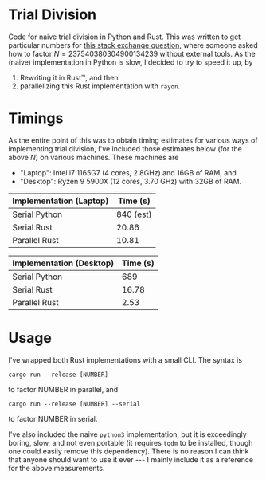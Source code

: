 # Trial Division
Code for naive trial division in Python and Rust.
This was written to get particular numbers for [this stack exchange question](https://crypto.stackexchange.com/a/113521/45690), where someone asked how to factor $N = 237540380304900134239$ without external tools.
As the (naive) implementation in Python is slow, I decided to try to speed it up, by

1. Rewriting it in Rust™, and then
2. parallelizing this Rust implementation with `rayon`.

# Timings

As the entire point of this was to obtain timing estimates for various ways of implementing trial division, I've included those estimates below (for the above $N$) on various machines.
These machines are

* "Laptop": Intel i7 1165G7 (4  cores, 2.8GHz) and 16GB of RAM, and
* "Desktop": Ryzen 9 5900X  (12 cores, 3.70 GHz) with 32GB of RAM.

| Implementation (Laptop) | Time (s) |
| --- | --- |
| Serial Python | 840 (est) |
| Serial Rust | 20.86 |
| Parallel Rust | 10.81 |

| Implementation (Desktop) | Time (s) |
| --- | --- |
| Serial Python | 689 |
| Serial Rust | 16.78 |
| Parallel Rust | 2.53 |



# Usage

I've wrapped both Rust implementations with a small CLI. The syntax is

    cargo run --release [NUMBER]

to factor NUMBER in parallel, and

    cargo run --release [NUMBER] --serial

to factor NUMBER in serial.

I've also included the naive `python3` implementation, but it is exceedingly boring, slow, and not even portable (it requires `tqdm` to be installed, though one could easily remove this dependency).
There is no reason I can think that anyone should want to use it ever --- I mainly include it as a reference for the above measurements.
